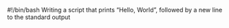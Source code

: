 #!/bin/bash
Writing a script that prints “Hello, World”, followed by a new line to the standard output
